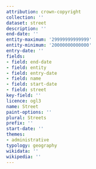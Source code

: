 ```yaml
---
attribution: crown-copyright
collection: ''
dataset: street
description: ''
end-date: ''
entity-maximum: '29999999999999'
entity-minimum: '20000000000000'
entry-date: ''
fields:
- field: end-date
- field: entity
- field: entry-date
- field: name
- field: start-date
- field: street
key-field: ''
licence: ogl3
name: Street
paint-options: ''
plural: Streets
prefix: ''
start-date: ''
themes:
- administrative
typology: geography
wikidata: ''
wikipedia: ''
---
```

